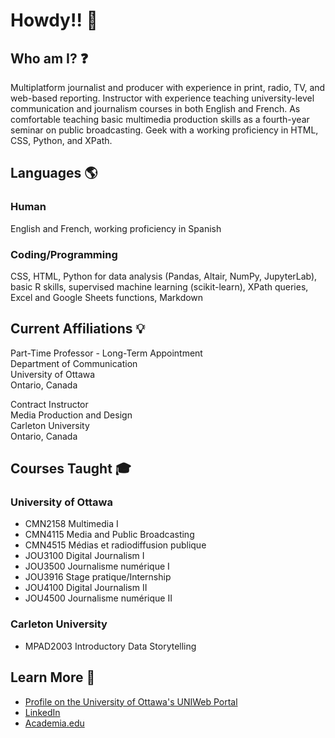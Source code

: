 # Howdy!! 👋

<!--
**jsmarier/jsmarier** is a ✨ _special_ ✨ repository because its `README.md` (this file) appears on your GitHub profile.
-->

## Who am I? ❓

Multiplatform journalist and producer with experience in print, radio, TV, and web-based reporting. Instructor with experience teaching university-level communication and journalism courses in both English and French. As comfortable teaching basic multimedia production skills as a fourth-year seminar on public broadcasting. Geek with a working proficiency in HTML, CSS, Python, and XPath.

## Languages 🌎

### Human

English and French, working proficiency in Spanish

### Coding/Programming

CSS, HTML, Python for data analysis (Pandas, Altair, NumPy, JupyterLab), basic R skills, supervised machine learning (scikit-learn), XPath queries, Excel and Google Sheets functions, Markdown

## Current Affiliations 💡

Part-Time Professor - Long-Term Appointment<br>
Department of Communication<br>
University of Ottawa<br>
Ontario, Canada<br>

Contract Instructor<br>
Media Production and Design<br>
Carleton University<br>
Ontario, Canada<br>

## Courses Taught 🎓

### University of Ottawa

- CMN2158 Multimedia I
- CMN4115 Media and Public Broadcasting
- CMN4515 Médias et radiodiffusion publique
- JOU3100 Digital Journalism I
- JOU3500 Journalisme numérique I
- JOU3916 Stage pratique/Internship
- JOU4100 Digital Journalism II
- JOU4500 Journalisme numérique II

### Carleton University

- MPAD2003 Introductory Data Storytelling

## Learn More 🔗

- [Profile on the University of Ottawa's UNIWeb Portal](https://uniweb.uottawa.ca/members/4204)
- [LinkedIn](https://www.linkedin.com/in/jsmarier/)
- [Academia.edu](https://uottawa.academia.edu/jsmarier)
